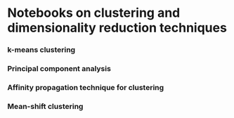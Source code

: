 # Notebooks on clustering and dimensionality reduction techniques

### k-means clustering
### Principal component analysis
### Affinity propagation technique for clustering
### Mean-shift clustering
